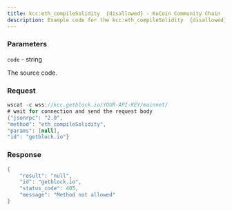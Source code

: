 ```yaml
---
title: kcc:eth_compileSolidity  {disallowed} - KuCoin Community Chain
description: Example code for the kcc:eth_compileSolidity  {disallowed} ws method. Сomplete guide on how to use kcc:eth_compileSolidity  {disallowed} ws in GetBlock.io Web3 documentation.
---
```


### Parameters


`code` - string

The source code.

### Request

``` java
wscat -c wss://kcc.getblock.io/YOUR-API-KEY/mainnet/ 
# wait for connection and send the request body 
{"jsonrpc": "2.0",
"method": "eth_compileSolidity",
"params": [null],
"id": "getblock.io"}
```

###  Response

``` java
{
    "result": "null",
    "id": "getblock.io",
    "status_code": 405,
    "message": "Method not allowed"
}
```

